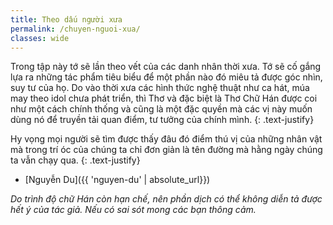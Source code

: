 ```yaml
---
title: Theo dấu người xưa
permalink: /chuyen-nguoi-xua/
classes: wide
---
```


Trong tập này tớ sẽ lần theo vết của các danh nhân thời xưa. Tớ sẽ cố gắng lựa ra những tác phẩm tiêu biểu để một phần nào đó miêu tả được góc nhìn, suy tư của họ. Do vào thời xưa các hình thức nghệ thuật như ca hát, múa may theo idol chưa phát triển, thì Thơ và đặc biệt là Thơ Chữ Hán được coi như một cách chính thống và cũng là một đặc quyền mà các vị này muốn dùng nó để truyền tải quan điểm, tư tưởng của chính mình.
{: .text-justify}

Hy vọng mọi người sẽ tìm được thấy đâu đó điểm thú vị của những nhân vật mà trong trí óc của chúng ta chỉ đơn giản là tên đường mà hằng ngày chúng ta vẫn chạy qua.
{: .text-justify}

- [Nguyễn Du]({{ 'nguyen-du' | absolute_url}})

*Do trình độ chữ Hán còn hạn chế, nên phần dịch có thể không diễn tả được hết ý của tác giả. Nếu có sai sót mong các bạn thông cảm.*
